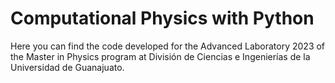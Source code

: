 # Computational Physics with Python

Here you can find the code developed for the Advanced Laboratory 2023 of the Master in Physics program at División de Ciencias e Ingenierías de la Universidad de Guanajuato.
